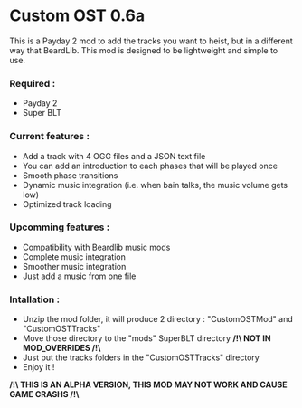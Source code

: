 # Custom OST 0.6a

This is a Payday 2 mod to add the tracks you want to heist, but in a different way that BeardLib.
This mod is designed to be lightweight and simple to use.

### Required :

* Payday 2
* Super BLT

### Current features :

* Add a track with 4 OGG files and a JSON text file
* You can add an introduction to each phases that will be played once
* Smooth phase transitions
* Dynamic music integration (i.e. when bain talks, the music volume gets low)
* Optimized track loading

### Upcomming features :

* Compatibility with Beardlib music mods
* Complete music integration
* Smoother music integration
* Just add a music from one file

### Intallation :

* Unzip the mod folder, it will produce 2 directory : "CustomOSTMod" and "CustomOSTTracks"
* Move those directory to the "mods" SuperBLT directory **/!\ NOT IN MOD_OVERRIDES /!\\**
* Just put the tracks folders in the "CustomOSTTracks" directory
* Enjoy it !

**/!\ THIS IS AN ALPHA VERSION, THIS MOD MAY NOT WORK AND CAUSE GAME CRASHS /!\\**
